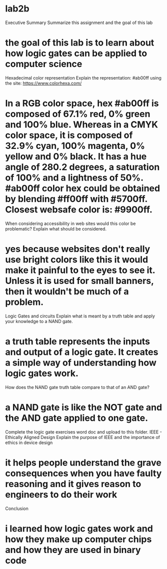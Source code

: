 # lab2b

Executive Summary
Summarize this assignment and the goal of this lab

# the goal of this lab is to learn about how logic gates can be applied to computer science

Hexadecimal color representation
Explain the representation: #ab00ff using the site: https://www.colorhexa.com/

# In a RGB color space, hex #ab00ff is composed of 67.1% red, 0% green and 100% blue. Whereas in a CMYK color space, it is composed of 32.9% cyan, 100% magenta, 0% yellow and 0% black. It has a hue angle of 280.2 degrees, a saturation of 100% and a lightness of 50%. #ab00ff color hex could be obtained by blending #ff00ff with #5700ff. Closest websafe color is: #9900ff.

When considering accessibility in web sites would this color be problematic? Explain what should be considered.

# yes because websites don't really use bright colors like this it would make it painful to the eyes to see it. Unless it is used for small banners, then it wouldn't be much of a problem.

Logic Gates and circuits
Explain what is meant by a truth table and apply your knowledge to a NAND gate.

# a truth table represents the inputs and output of a logic gate. It creates a simple way of understanding how logic gates work.

How does the NAND gate truth table compare to that of an AND gate?

# a NAND gate is like the NOT gate and the AND gate applied to one gate.

Complete the logic gate exercises word doc and upload to this folder.
IEEE - Ethically Aligned Design
Explain the purpose of IEEE and the importance of ethics in device design

# it helps people understand the grave consequences when you have faulty reasoning and it gives reason to engineers to do their work 

Conclusion

# i learned how logic gates work and how they make up computer chips and how they are used in binary code 
